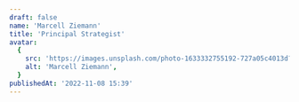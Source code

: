 ```yaml
---
draft: false
name: 'Marcell Ziemann'
title: 'Principal Strategist'
avatar:
  {
    src: 'https://images.unsplash.com/photo-1633332755192-727a05c4013d?&fit=crop&w=280',
    alt: 'Marcell Ziemann',
  }
publishedAt: '2022-11-08 15:39'
---
```

